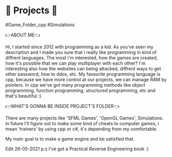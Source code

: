 # 🎅 Projects 🎅
#Game_Folder_cpp
#Simulations

👉ABOUT ME👈

Hi, I started since 2012 with programming as a kid. As you've seen my description and I made you sure that i really like programming in kind of diffrent languages.
The most i'm interested, how the games are created, how it's possible that we can play multiplayer with each other?
I'm interesting also how the websites can being attacked, diffrent ways to get other password, how to ddos, etc.
My favourite programming language is cpp, because we have more control at our projects, we can manage RAM by pointers.
In cpp we've got many programming methods like object programming, function programming, structured programming, etc and that's beautiful :)

👉WHAT'S GONNA BE INSIDE PROJECT'S FOLDER👈

There are many projects like 'SFML Games', 'OpenGL Games', Simulations.
In future I'll figure out to make some kind of cheats to computer games, i mean 'trainers' by using cpp or c#, it's depending from my comfortable.

My main goal is to make a game engine and be satisfied that.

Edit 26-05-2021
p.s I've got a Practical Reverse Engineering book :)
